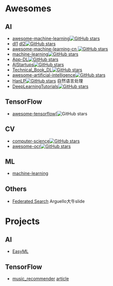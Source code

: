 

# Awesomes

## AI 
- [awesome-machine-learning](https://github.com/josephmisiti/awesome-machine-learning )[![GitHub stars](https://img.shields.io/github/stars/josephmisiti/awesome-machine-learning.svg?style=social&label=Star)](https://github.com/josephmisiti/awesome-machine-learning)
- [dl1](https://github.com/ty4z2008/Qix/blob/master/dl.md)  [dl2](https://github.com/ty4z2008/Qix/blob/master/dl2.md )[![GitHub stars](https://img.shields.io/github/stars/ty4z2008/Qix.svg?style=social&label=Star)](https://github.com/ty4z2008/Qix)
- [awesome-machine-learning-cn ](https://github.com/jobbole/awesome-machine-learning-cn )[![GitHub stars](https://img.shields.io/github/stars/jobbole/awesome-machine-learning-cn.svg?style=social&label=Star)](https://github.com/jobbole/awesome-machine-learning-cn)
- [machine-learning](https://github.com/yew1eb/machine-learning )[![GitHub stars](https://img.shields.io/github/stars/yew1eb/machine-learning.svg?style=social&label=Star)](https://github.com/yew1eb/machine-learning)
- [App-DL](https://github.com/lipiji/App-DL )[![GitHub stars](https://img.shields.io/github/stars/lipiji/App-DL.svg?style=social&label=Star)](https://github.com/lipiji/App-DL)
- [AIStartups](https://github.com/lipiji/AIStartups)[![GitHub stars](https://img.shields.io/github/stars/lipiji/AIStartups.svg?style=social&label=Star)](https://github.com/lipiji/AIStartups)
- [Technical_Book_DL](https://github.com/tomepel/Technical_Book_DL)[![GitHub stars](https://img.shields.io/github/stars/tomepel/Technical_Book_DL.svg?style=social&label=Star)](https://github.com/tomepel/Technical_Book_DL)
- [awesome-artificial-intelligence](https://github.com/owainlewis/awesome-artificial-intelligence)[![GitHub stars](https://img.shields.io/github/stars/owainlewis/awesome-artificial-intelligence.svg?style=social&label=Star)](https://github.com/owainlewis/awesome-artificial-intelligence)
- [HanLP](https://github.com/hankcs/HanLP)[![GitHub stars](https://img.shields.io/github/stars/hankcs/HanLP.svg?style=social&label=Star)](https://github.com/hankcs/HanLP) 自然语言处理 
- [DeepLearningTutorials](https://github.com/lisa-lab/DeepLearningTutorials)[![GitHub stars](https://img.shields.io/github/stars/lisa-lab/DeepLearningTutorials.svg?style=social&label=Star)](https://github.com/lisa-lab/DeepLearningTutorials)


## TensorFlow
- [awesome-tensorflow](https://github.com/AllAwsome/awesome-tensorflow)[![GitHub stars](https://img.shields.io/github/stars/jtoy/awesome-tensorflow.svg?style=social&label=Star)


## CV
- [computer-science](https://github.com/ossu/computer-science)[![GitHub stars](https://img.shields.io/github/stars/ossu/computer-science.svg?style=social&label=Star)](https://github.com/ossu/computer-science)
- [awesome-ocr](https://github.com/wanghaisheng/awesome-ocr)[![GitHub stars](https://img.shields.io/github/stars/wanghaisheng/awesome-ocr.svg?style=social&label=Star)](https://github.com/wanghaisheng/awesome-ocr)

## ML

- [machine-learning](https://github.com/RedditSota/state-of-the-art-result-for-machine-learning-problems)

## Others

- [Federated Search](http://citeseerx.ist.psu.edu/viewdoc/download?doi=10.1.1.309.8948&rep=rep1&type=pdf) Arguello大牛slide

# Projects

## AI

- [EasyML](https://github.com/ICT-BDA/EasyML)  

## TensorFlow
- [music_recommender](https://github.com/mattmurray/music_recommender)   [article](http://mattmurray.net/building-a-music-recommender-with-deep-learning/)


